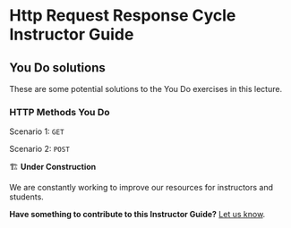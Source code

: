 <h1>
  <span class="headline">Http Request Response Cycle</span>
  <span class="subhead">Instructor Guide</span>
</h1>

## You Do solutions

These are some potential solutions to the You Do exercises in this lecture.

### HTTP Methods You Do

Scenario 1: `GET`

Scenario 2: `POST`

🏗️ **Under Construction**

We are constantly working to improve our resources for instructors and students.

**Have something to contribute to this Instructor Guide?** [Let us know](https://pages.git.generalassemb.ly/modular-curriculum-all-courses/universal-resources-internal/module-feedback.html).
